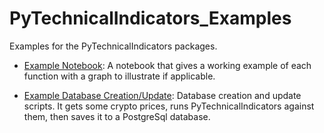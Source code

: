 # PyTechnicalIndicators_Examples

Examples for the PyTechnicalIndicators packages.

- [Example Notebook](https://github.com/0100101001010000/PyTechnicalIndicators_Examples/tree/main/Notebook_Example): A notebook that gives a working example of each function with a graph to illustrate if applicable.
 
- [Example Database Creation/Update](): Database creation and update scripts. It gets some crypto prices, runs PyTechnicalIndicators against them, then saves it to a PostgreSql database.
